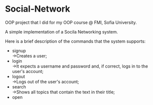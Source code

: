 # Social-Network
OOP project that I did for my OOP course @ FMI, Sofia University.

A simple implementation of a Socila Networking system.

Here is a brief description of the commands that the system supports:<br />
+ signup<br />
->Creates a user;<br />
+ login<br />
->It expects a username and password and, if correct, logs in to the user's account;<br />
+ logout<br />
->Logs out of the user's account;<br />
+ search <text><br />
->Shows all topics that contain the text in their title;<br />
+ open <title><br />
->Opens a topic with the given title;<br />
+ open <id><br />
->Opens a topic with the given id;<br />
+ post<br />
->Creates a post in an open thread;<br />
+ p_open <title><br />
->Opens a post with title;<br />
+ p_open <id><br />
->Opens post with id;<br />
+ comment<br />
->Adds a comment below an open post;<br />
+ comments<br />
->Displays the comments below the post;<br />
+ reply <id><br />
->Responds to a comment under an open post;<br />
+ upvote <id><br />
->Adds an upvote reaction;<br />
+ downvote <id><br />
->Adds a downvote reaction;<br />
+ p_close<br />
->We are quiting post reading mode;<br />
+ quit<br />
->We're quitting the topic;<br />
+ exit<br />
->Logging out. It can be called from anywhere in the program;<br />
+ whoami<br />
->Displays information about the user;<br />
+ about <id><br />
->Displays information about the chosen topic;<br />
+ list<br />
->Shows all the listed quiestions in current topic.<br />

